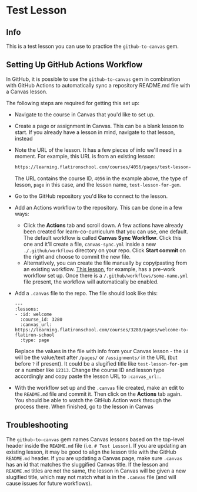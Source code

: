 # Test Lesson

## Info

This is a test lesson you can use to practice the `github-to-canvas` gem.

## Setting Up GitHub Actions Workflow

In GitHub, it is possible to use the `github-to-canvas` gem in combination with GitHub Actions to automatically sync a repository README.md file with a Canvas lesson.

The following steps are required for getting this set up:

- Navigate to the course in Canvas that you'd like to set up.

- Create a page or assignment in Canvas. This can be a blank lesson to start. If you already have a lesson in mind, navigate to that lesson, instead

- Note the URL of the lesson. It has a few pieces of info we'll need in a moment. For example, this URL is from an existing lesson:

  ```txt
  https://learning.flatironschool.com/courses/4056/pages/test-lesson-for-gem?module_item_id=192408
  ```

  The URL contains the course ID, `4056` in the example above, the type of lesson, `page` in this case, and the lesson name, `test-lesson-for-gem`. 

- Go to the GitHub repository you'd like to connect to the lesson. 

- Add an Actions workflow to the repository. This can be done in a few ways:
  - Click the **Actions** tab and scroll down. A few actions have already been created for learn-co-curriculum that you can use, one default. The default workflow is called **Canvas Sync Workflow**. Click this one and it'll create a file, `canvas-sync.yml` inside a new `./.github/workflows` directory on your repo. Click **Start commit** on the right and choose to commit the new file.
  - Alternatively, you can create the file manually by copy/pasting from an existing workflow. [This lesson](https://github.com/learn-co-curriculum/phase-0-flatiron-school-philosophy), for example, has a pre-work workflow set up. Once there is a `/.github/workflows/some-name.yml` file present, the workflow will automatically be enabled.

- Add a `.canvas` file to the repo. The file should look like this:

  ```
  ---
  :lessons:
  - :id: welcome
    :course_id: 3280
    :canvas_url: https://learning.flatironschool.com/courses/3280/pages/welcome-to-flatiron-school
    :type: page
  ```
  
  Replace the values in the file with info from your Canvas lesson - the `id` will be the value/text after `/pages/` or `/assignments/` in the URL (but before `?` if present). It could be a slugified title like `test-lesson-for-gem` or a number like `12313`. Change the course ID and lesson type accordingly and copy paste the lesson URL to `:canvas_url:`. 
  
- With the workflow set up and the `.canvas` file created, make an edit to the `README.md` file and commit it. Then click on the **Actions** tab again. You should be able to watch the GitHub Action work through the process there. When finished, go to the lesson in Canvas

## Troubleshooting

The `github-to-canvas` gem names Canvas lessons based on the top-level header inside the `README.md` file (i.e. `# Test Lesson`). If you are updating an existing lesson, it may be good to align the lesson title with the GitHub `README.md` header. If you are updating a Canvas page, make sure `.canvas` has an id that matches the sluggified Canvas title. If the lesson and `README.md` titles are not the same, the lesson in Canvas will be given a new slugified title, which may not match what is in the `.canvas` file (and will cause issues for future workflows).

